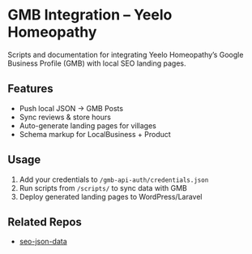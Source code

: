 # GMB Integration – Yeelo Homeopathy

Scripts and documentation for integrating Yeelo Homeopathy’s Google Business Profile (GMB) with local SEO landing pages.  

## Features
- Push local JSON → GMB Posts
- Sync reviews & store hours
- Auto-generate landing pages for villages
- Schema markup for LocalBusiness + Product

## Usage
1. Add your credentials to `/gmb-api-auth/credentials.json`
2. Run scripts from `/scripts/` to sync data with GMB
3. Deploy generated landing pages to WordPress/Laravel

## Related Repos
- [seo-json-data](https://github.com/yeelohomeopathy/seo-json-data)
